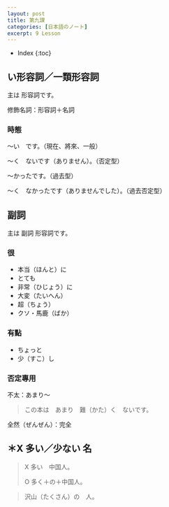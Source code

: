 ```yaml
---
layout: post
title: 第九課
categories: [日本語のノート]
excerpt: 9 Lesson
---
```

* Index
{:toc}

## い形容詞／一類形容詞

主は 形容詞です。

修飾名詞：形容詞＋名詞

### 時態

～い　です。（現在、將來、一般）

～く　ないです（ありません）。（否定型）

～かったです。（過去型）

～く　なかったです（ありませんでした）。（過去否定型）

## 副詞

主は 副詞 形容詞です。

### 很

- 本当（ほんと）に
- とても
- 非常（ひじょう）に
- 大変（たいへん）
- 超（ちょう）
- クソ・馬鹿（ばか）

### 有點

- ちょっと
- 少（すこ）し

### 否定專用

不太：あまり〜
> この本は　あまり　難（かた）く　ないです。

全然（ぜんぜん）：完全

## ＊X 多い／少ない 名

> X 多い　中国人。
> 
> O 多く＋の＋中国人。

> 沢山（たくさん）の　人。

